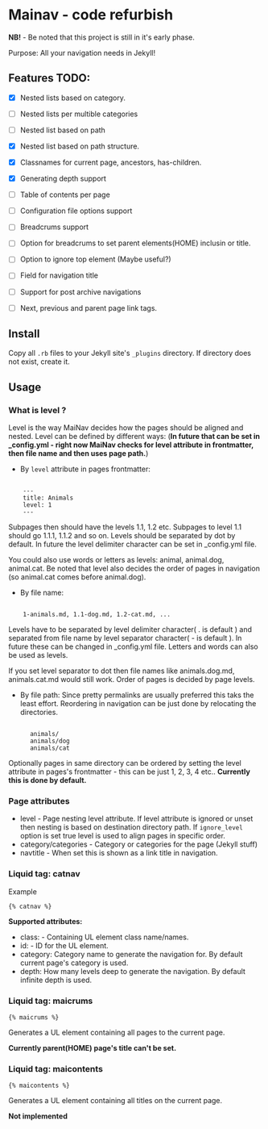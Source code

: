 # Mainav - code refurbish

**NB!** - Be noted that this project is still in it's early phase.

Purpose: All your navigation needs in Jekyll!

## Features TODO:

 - [x] Nested lists based on category.
 - [ ] Nested lists per multible categories
 - [ ] Nested list based on path
 - [x] Nested list based on path structure.
 - [x] Classnames for current page, ancestors, has-children. 
 - [x] Generating depth support
 - [ ] Table of contents per page
 - [ ] Configuration file options support 
 - [ ] Breadcrums support
 - [ ] Option for breadcrums to set parent elements(HOME) inclusin or title.
 - [ ] Option to ignore top element (Maybe useful?)
 - [ ] Field for navigation title
 - [ ] Support for post archive navigations
 - [ ] Next, previous and parent page link tags. 
  



## Install

Copy all `.rb` files to your Jekyll site's `_plugins` directory. If directory does not exist, create it.

## Usage

### What is level ?

Level is the way MaiNav decides how the pages should be aligned and nested. 
Level can be defined by different ways: 
(**In future that can be set in _config.yml - right now MaiNav checks for level attribute in frontmatter, then file name and then uses page path.**)
 
 - By `level` attribute in pages frontmatter:

```

    ---
    title: Animals
    level: 1
    ---

```
Subpages then should have the levels 1.1, 1.2 etc. Subpages to level 1.1 should go 1.1.1, 1.1.2 and so on. Levels should be separated by dot by default. In future the level delimiter character can be set in _config.yml file.

You could also use words or letters as levels: animal, animal.dog, animal.cat.
Be noted that level also decides the order of pages in navigation (so animal.cat comes before animal.dog).

 - By file name: 

``` 
    
    1-animals.md, 1.1-dog.md, 1.2-cat.md, ... 

```
Levels have to be separated by level delimiter character( . is default ) and separated from file name by level separator character( - is default ). 
In future these can be changed in _config.yml file. Letters and words can also be used as levels. 

If you set level separator to dot then file names like animals.dog.md, animals.cat.md would still work. Order of pages is decided by page levels.

 - By file path:
Since pretty permalinks are usually preferred this taks the least effort. 
Reordering in navigation can be just done by relocating the directories. 

```

      animals/  
      animals/dog
      animals/cat
```
Optionally pages in same directory can be ordered by setting the level attribute in pages's frontmatter - this can be just 1, 2, 3, 4 etc..
**Currently this is done by default.**


### Page attributes

 - level - Page nesting level attribute. If level attribute is ignored or unset then nesting is based on destination directory path. If `ignore_level` option is set true level is used to align pages in specific order. 
 - category/categories - Category or categories for the page (Jekyll stuff)
 - navtitle - When set this is shown as a link title in navigation.

### Liquid tag: catnav

Example

    {% catnav %}

**Supported attributes:**
 
 - class: - Containing UL element class name/names. 
 - id: - ID for the UL element.
 - category: Category name to generate the navigation for. By default current page's category is used. 
 - depth: How many levels deep to generate the navigation. By default infinite depth is used. 
 


### Liquid tag: maicrums

    {% maicrums %}

Generates a UL element containing all pages to the current page. 

**Currently parent(HOME) page's title can't be set.**


### Liquid tag: maicontents

    {% maicontents %}

Generates a UL element containing all titles on the current page. 

**Not implemented**
